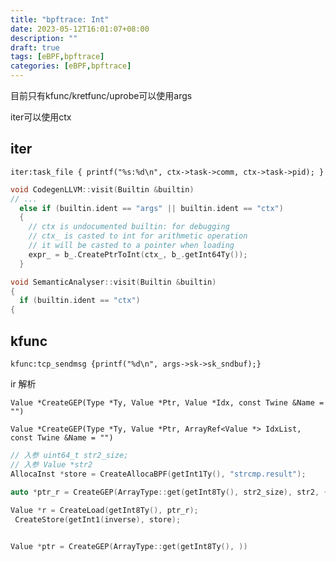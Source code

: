 ```yaml
---
title: "bpftrace: Int"
date: 2023-05-12T16:01:07+08:00
description: ""
draft: true
tags: [eBPF,bpftrace]
categories: [eBPF,bpftrace]
---
```








目前只有kfunc/kretfunc/uprobe可以使用args

iter可以使用ctx


## iter

```
iter:task_file { printf("%s:%d\n", ctx->task->comm, ctx->task->pid); }
```






```c
void CodegenLLVM::visit(Builtin &builtin)
// ...
  else if (builtin.ident == "args" || builtin.ident == "ctx")
  {
    // ctx is undocumented builtin: for debugging
    // ctx_ is casted to int for arithmetic operation
    // it will be casted to a pointer when loading
    expr_ = b_.CreatePtrToInt(ctx_, b_.getInt64Ty());
  }
```

```c
void SemanticAnalyser::visit(Builtin &builtin)
{
  if (builtin.ident == "ctx")
{
```

## kfunc


```
kfunc:tcp_sendmsg {printf("%d\n", args->sk->sk_sndbuf);}
```








ir 解析



`Value *CreateGEP(Type *Ty, Value *Ptr, Value *Idx, const Twine &Name = "")`

`Value *CreateGEP(Type *Ty, Value *Ptr, ArrayRef<Value *> IdxList, const Twine &Name = "")`

```c
// 入参 uint64_t str2_size;
// 入参 Value *str2
AllocaInst *store = CreateAllocaBPF(getInt1Ty(), "strcmp.result");

auto *ptr_r = CreateGEP(ArrayType::get(getInt8Ty(), str2_size), str2, { getInt32(0), getInt32(i) });
                              
Value *r = CreateLoad(getInt8Ty(), ptr_r);
 CreateStore(getInt1(inverse), store);
```


```c

Value *ptr = CreateGEP(ArrayType::get(getInt8Ty(), ))

```